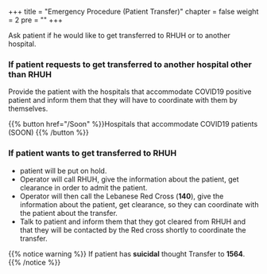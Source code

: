+++
title = "Emergency Procedure (Patient Transfer)"
chapter = false
weight = 2
pre = "<b></b>"
+++

Ask patient if he would like to get transferred to RHUH or to another hospital. 

### If patient requests to get transferred **to another hospital** other than RHUH

Provide the patient with the hospitals that accommodate COVID19 positive patient and inform them that they will have to coordinate with them by themselves.

{{% button href="/Soon" %}}Hospitals that accommodate COVID19 patients (SOON)
{{% /button %}}

### If patient wants to get **transferred to RHUH**
- patient will be put on hold. 
- Operator will call RHUH, give the information about the patient, get clearance in order to admit the patient. 
- Operator will then call the Lebanese Red Cross (**140**), give the information about the patient, get clearance, so they can coordinate with the patient about the transfer. 
- Talk to patient and inform them that they got cleared from RHUH and that they will be contacted by the Red cross shortly to coordinate the transfer.

{{% notice warning %}}
If patient has **suicidal** thought Transfer to **1564**. 
{{% /notice %}}
